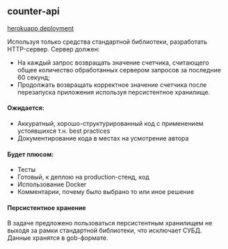 ## counter-api

[herokuapp deployment](https://kasper-countere.herokuapp.com)

Используя только средства стандартной библиотеки, разработать HTTP-сервер. Сервер должен:

* На каждый запрос возвращать значение счетчика, считающего общее количество обработанных сервером запросов за последние 60 секунд;
* Продолжать возвращать корректное значение счетчика после перезапуска приложения используя персистентное хранилище.

#### Ожидается:

* Аккуратный, хорошо-структурированный код с применением устоявшихся т.н. best practices
* Документирование кода в местах на усмотрение автора

#### Будет плюсом:

* Тесты
* Готовый, к деплою на production-стенд, код
* Использование Docker
* Комментарии, почему было выбрано то или иное решение

#### Персистентное хранение
В задаче предложено пользоваться персистентным хранилищем не выходя за рамки стандартной библиотеки, что исключает СУБД. Данные хранятся в gob-формате.